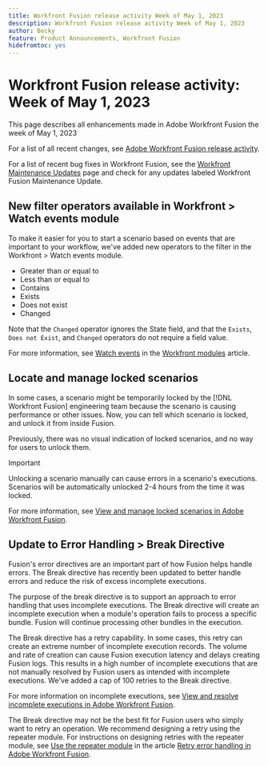 ```yaml
---
title: Workfront Fusion release activity Week of May 1, 2023
description: Workfront Fusion release activity Week of May 1, 2023
author: Becky
feature: Product Announcements, Workfront Fusion
hidefromtoc: yes
---
```

# Workfront Fusion release activity: Week of  May 1, 2023

This page describes all enhancements made in Adobe Workfront Fusion the week of  May 1, 2023

For a list of all recent changes, see [Adobe Workfront Fusion release activity](../../../product-announcements/product-releases/fusion-release-activity/fusion-release-activity.md).

For a list of recent bug fixes in Workfront Fusion, see the [Workfront Maintenance Updates](https://experienceleague.adobe.com/docs/workfront-known-issues/releases/current-updates.html) page and check for any updates labeled Workfront Fusion Maintenance Update.

## New filter operators available in Workfront > Watch events module

To make it easier for you to start a scenario based on events that are important to your workflow, we've added new operators to the filter in the Workfront > Watch events module.

* Greater than or equal to
* Less than or equal to
* Contains
* Exists
* Does not exist
* Changed

Note that the `Changed` operator ignores the State field, and that the `Exists`, `Does not Exist`, and `Changed` operators do not require a field value.

For more information, see [Watch events](/help/quicksilver/workfront-fusion/apps-and-their-modules/workfront-modules.md#watch-events) in the [Workfront modules](/help/quicksilver/workfront-fusion/apps-and-their-modules/workfront-modules.md) article.

## Locate and manage locked scenarios

In some cases, a scenario might be temporarily locked by the [!DNL Workfront Fusion] engineering team because the scenario is causing performance or other issues. Now, you can tell which scenario is locked, and unlock it from inside Fusion. 

Previously, there was no visual indication of locked scenarios, and no way for users to unlock them.

>[!IMPORTANT]
>
>Unlocking a scenario manually can cause errors in a scenario's executions. Scenarios will be automatically unlocked 2-4 hours from the time it was locked.

For more information, see [View and manage locked scenarios in Adobe Workfront Fusion](/help/quicksilver/workfront-fusion/scenarios/view-and-manage-locked-scenarios.md).

## Update to Error Handling > Break Directive   

Fusion's error directives are an important part of how Fusion helps handle errors. The Break directive has recently been updated to better handle errors and reduce the risk of excess incomplete executions. 

The purpose of the break directive is to support an approach to error handling that uses incomplete executions. The Break directive will create an incomplete execution when a module's operation fails to process a specific bundle. Fusion will continue processing other bundles in the execution. 

The Break directive has a retry capability. In some cases, this retry can create an extreme number of incomplete execution records. The volume and rate of creation can cause Fusion execution latency and delays creating Fusion logs. This results in a high number of incomplete executions that are not manually resolved by Fusion users as intended with incomplete executions. We've added a cap of 100 retries to the Break directive. 

 For more information on incomplete executions, see [View and resolve incomplete executions in Adobe Workfront Fusion](/help/quicksilver/workfront-fusion/scenarios/view-and-resolve-incomplete-executions.md).

The Break directive may not be the best fit for Fusion users who simply want to retry an operation. We recommend designing a retry using the repeater module. For instructions on designing retries with the repeater module, see [Use the repeater module](/help/quicksilver/workfront-fusion/errors/retry.md#use-the-repeater-module) in the article [Retry error handling in Adobe Workfront Fusion](/help/quicksilver/workfront-fusion/errors/retry.md).
